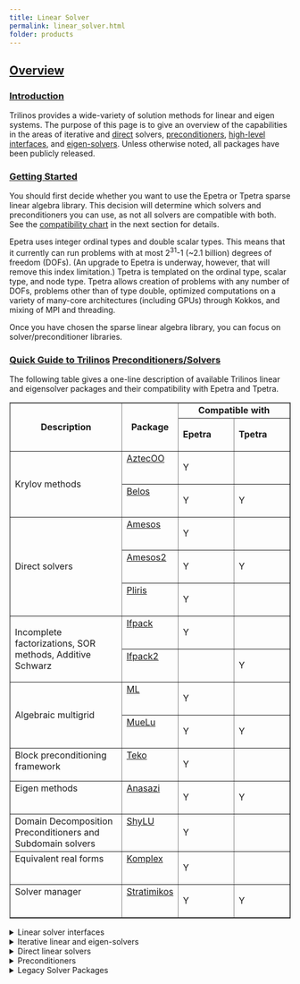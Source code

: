 ```yaml
---
title: Linear Solver
permalink: linear_solver.html
folder: products
---
```


## <span style="text-decoration: underline;">Overview</span>

### <span style="text-decoration: underline;">Introduction</span>

Trilinos provides a wide-variety of solution methods for linear and eigen systems. The purpose of this page is to give an overview of the capabilities in the areas of iterative and [direct](#_Direct_linear_solvers) solvers, [preconditioners](#_Preconditioners), [high-level interfaces](#Stratimikos), and [eigen-solvers](#Anasazi). Unless otherwise noted, all packages have been publicly released.

### <span style="text-decoration: underline;">Getting Started</span>

You should first decide whether you want to use the Epetra or Tpetra sparse linear algebra library. This decision will determine which solvers and preconditioners you can use, as not all solvers are compatible with both. See the [compatibility chart](#_Compatibility_with_Epetra) in the next section for details.

Epetra uses integer ordinal types and double scalar types. This means that it currently can run problems with at most 2<sup>31</sup>-1 (~2.1 billion) degrees of freedom (DOFs). (An upgrade to Epetra is underway, however, that will remove this index limitation.) Tpetra is templated on the ordinal type, scalar type, and node type. Tpetra allows creation of problems with any number of DOFs, problems other than of type double, optimized computations on a variety of many-core architectures (including GPUs) through Kokkos, and mixing of MPI and threading.

Once you have chosen the sparse linear algebra library, you can focus on solver/preconditioner libraries.

### <span style="text-decoration: underline;">Quick Guide to Trilinos</span> <span style="text-decoration: underline;">Preconditioners</span><span style="text-decoration: underline;">/Solvers</span>

The following table gives a one-line description of available Trilinos linear and eigensolver packages and their compatibility with Epetra and Tpetra.

<table border="1" cellspacing="0" cellpadding="0">

<tbody>

<tr>

<td rowspan="2" width="40%"><center> <strong>Description</strong> </center></td>

<td rowspan="2" width="20%"><center> <strong>Package</strong> </center></td>

<td colspan="2" width="40%">

<center><strong>Compatible with</strong></center>

</td>

</tr>

<tr>

<td width="20%">

<strong>Epetra</strong>

</td>

<td width="20%">

<strong>Tpetra</strong>

</td>

</tr>

<tr>

<td rowspan="2" width="261">Krylov methods</td>

<td valign="top" width="99"><a href="#aztecoo-preconditioners-and-krylov-subspace-methods">AztecOO</a></td>

<td width="68">

Y

</td>

<td width="68"></td>

</tr>

<tr>

<td valign="top" width="99"><a href="#belos-classical-and-block-krylov-subspace-methods">Belos</a></td>

<td width="68">

Y

</td>

<td width="68">

Y

</td>

</tr>

<tr>

<td rowspan="3" width="261">Direct solvers</td>

<td valign="top" width="99"><a href="#amesos-direct-sparse-linear-solver-interface">Amesos</a></td>

<td width="68">

Y

</td>

<td width="68"></td>

</tr>

<tr>

<td valign="top" width="99"><a href="#amesos2-direct-sparse-linear-solver-interface">Amesos2</a></td>

<td width="68">

Y

</td>

<td width="68">

Y

</td>

</tr>

<tr>

<td valign="top" width="99"><a href="#pliris-direct-dense-linear-solver">Pliris</a></td>

<td width="68">

Y

</td>

<td width="68"></td>

</tr>

<tr>

<td rowspan="2" width="261">Incomplete factorizations, SOR methods, Additive Schwarz</td>

<td valign="top" width="99"><a href="#ifpack-point-preconditioning-incomplete-factorizations-and-classical-domain-decomposition">Ifpack</a></td>

<td width="68">

Y

</td>

<td width="68"></td>

</tr>

<tr>

<td valign="top" width="99"><a href="#ifpack2-point-preconditioning-incomplete-factorizations">Ifpack2</a></td>

<td width="68"></td>

<td width="68">

Y

</td>

</tr>

<tr>

<td rowspan="2" width="261">Algebraic multigrid</td>

<td valign="top" width="99"><a href="#ml-smoothed-aggregation-algebraic-multigrid">ML</a></td>

<td width="68">

Y

</td>

<td width="68"></td>

</tr>

<tr>

<td valign="top" width="99"><a href="#muelu-multigrid-framework">MueLu</a></td>

<td width="68">

Y

</td>

<td width="68">

Y

</td>

</tr>

<tr>

<td valign="top" width="261">Block preconditioning framework</td>

<td valign="top" width="99"><a href="#teko-block-preconditioning-framework">Teko</a></td>

<td width="68">

Y

</td>

<td width="68"></td>

</tr>

<tr>

<td valign="top" width="261">Eigen methods</td>

<td valign="top" width="99"><a href="#anasazi-parallel-eigen-solvers">Anasazi</a></td>

<td width="68">

Y

</td>

<td width="68">

Y

</td>

</tr>

<tr>

<td valign="top" width="261">Domain Decomposition Preconditioners and Subdomain solvers </td>

<td valign="top" width="99"><a href="#shylu-hybrid-iterativedirect-schur-complement-solver">ShyLU</a></td>

<td width="68">

Y

</td>

<td width="68"></td>

</tr>

<tr>

<td valign="top" width="261">Equivalent real forms</td>

<td valign="top" width="99"><a href="#komplex-complex-valued-system-solver">Komplex</a></td>

<td width="68">

Y

</td>

<td width="68"></td>

</tr>

<tr>

<td valign="top" width="261">Solver manager</td>

<td valign="top" width="99"><a href="#stratimikos-high-level-linear-solver-interface">Stratimikos</a></td>

<td width="68">

Y

</td>

<td width="68">

Y

</td>

</tr>

</tbody>

</table>



<details>
  <summary>  Linear solver interfaces </summary>
  
<p>

  
### **Stratimikos**: High level linear solver interface

Point-of-contact: Roscoe Bartlett (rabartl@sandia.gov)  
[https://trilinos.org/stratimikos](stratimikos.html)

Stratimikos contains a unified set of wrappers to linear solver and preconditioner capabilities in Trilinos. Stratimikos essentially consists of the single class DefaultLinearSolverBuilder. This class takes as input a (nested) parameter list that contains options for the desired solvers and preconditioners.

Stratimikos has adapters for AztecOO, Belos, Amesos, Ifpack, and ML. Stratimikos is compatible with Epetra and Tpetra.

* * *

</p>
  
</details>


<details>
  <summary>  Iterative linear and eigen-solvers</summary>


### **Belos**: Classical and block Krylov subspace methods

Points-of-contact: Heidi Thornquist (hkthorn@sandia.gov) and Jennifer Loe (jloe@sandia.gov)  
[https://trilinos.github.io/belos.html](belos.html)

Belos provides next-generation iterative linear solvers and a powerful linear solver developer framework. This framework includes the following abstract interfaces and implementations:

*   Abstract interfaces to linear algebra using traits mechanisms. This allows the user to leverage any existing investment in their description of matrices and vectors. The provided concrete linear algebra adapters enable Belos to be used anywhere Epetra and Thyra are employed for linear algebra services.

*   Abstract interfaces to orthogonalization; implementations of iterated classical Gram-Schmidt (ICGS), classical Gram-Schmidt with a DGKS correction step, and iterated modified Gram-Schmidt (IMGS) are included.

*   Abstract interfaces to iteration kernels; implementations of conjugate gradient (CG), block CG, block GMRES, pseudo-block GMRES, block flexible GMRES, and GCRO-DR iterations are included.

*   Powerful solver managers are provided for solving a linear system using CG or block CG, GMRES or block GMRES with restarting, pseudo-block GMRES for performing single-vector GMRES simultaneously on multiple right-hand sides, and a single-vector recycled Krylov method (GCRO-DR).

*   Basic linear problem class is provided for the user to define an unpreconditioned or preconditioned (left, right, two-sided) linear system for Belos to solve.

Belos is compatible with Epetra and Tpetra.

### **Anasazi**: parallel eigen-solvers

Point-of-contact: Heidi Thornquist (hkthorn@sandia.gov)  
[https://trilinos.github.io/anasazi.html](anasazi.html)

Anasazi is an extensible and interoperable framework for large-scale eigenvalue algorithms. The motivation for this framework is to provide a generic interface to a collection of algorithms for solving large-scale eigenvalue problems. Anasazi is interoperable because both the matrix and vectors (defining the eigenspace) are considered to be opaque objects—only knowledge of the matrix and vectors via elementary operations is necessary. An implementation of Anasazi is accomplished via the use of interfaces. Current interfaces available include Epetra and so any libraries that understand Epetra matrices and vectors (such as AztecOO) may also be used in conjunction with Anasazi.

One of the goals of Anasazi is to allow the user the flexibility to specify the data representation for the matrix and vectors and so leverage any existing software investment. The algorithms that are currently available through Anasazi are block Krylov-Schur, block Davidson, and locally-optimal block preconditioned conjugate gradient (LOBPCG) method.

Anasazi is compatible with Epetra and Tpetra.

<div>

<div align="center">

* * *

</div>

</div>

</details>




<details>
  <summary>  Direct linear solvers </summary>

### **Amesos2**: direct sparse linear solver interface

Point-of-contact: Siva Rajamanickam (srajama@sandia.gov)  
[https://trilinos.github.io/amesos2.html](amesos2.html)

Amesos2 can be considered a templated version of Amesos that supports a wider variety of scalar and index types. Amesos2 provides two internal serial direct solvers, KLU2 (as of release 11.12) and Basker (as of release 11.14). Users of prior releases will need a third-party direct solver, such as SuperLU.


* * *

</details>


<details>
  <summary>  Preconditioners  </summary>

### **ShyLU**: Hybrid iterative/direct Schur complement solver

Point-of-contact: Siva Rajamanickam (srajama@sandia.gov)

[https://trilinos.github.io/shylu.html](shylu.html)

ShyLU is designed as a set of domain-decomposition solvers that us distributed memory and node-level solvers and kernels that support the distributed memory solvers. The approaches in ShyLU are algebraic and so can be used as a black-box solvers.

The Domain Decomposition methods in ShyLU are a one-level hybrid direct/iterative approach based on Schur complements, two-level balancing domain decomposition method (bddc) and Overlapping Schwarz methods ([FROSch](https://shylu-frosch.github.io)). The node level solvers include sparse LU factorization (basker), sparse Cholesky factorization (Tacho), multithreaded triangular solver (HTS) and a fast iterative ILU algorithm (FastILU).


### **Teko**: Block preconditioning framework

Point-of-contact: Eric Cyr (eccyr@sandia.gov)  
[https://trilinos.github.io/teko.html](teko.html)

Teko is a package for development and implementation of block preconditioners. This includes support for manipulation and setup of block operators. Furthermore tools exist to support decomposition of a fully coupled operator. Additionally, facilities that allow the construction of approximate inverse operators using the full complement of available preconditioners and solvers are available in Teko. Finally, a small number of generic block preconditioners has been implemented in Teko, including block Jacobi, and block Gauss-Seidel. For the Navier-Stokes equation, Teko has implementations of SIMPLE, PCD and LSC.



### **Ifpack2**: Point preconditioning, incomplete factorizations

Points-of-contact: Chris Siefert ([csiefer@sandia.gov](mailto:csiefer@sandia.gov)), Jonathan Hu ([jhu@sandia.gov](mailto:jhu@sandia.gov))

[https://trilinos.github.io/ifpack2.html](ifpack2.html)

Ifpack2 can be considered a templated version of Ifpack. It provides SOR type relaxation methods, incomplete factorizations, and additive Schwarz methods.

Ifpack2 is compatible with Tpetra only.



### **MueLu**: multigrid framework

Points-of-contact: Ray Tuminaro (rstumin@sandia.gov), Jonathan Hu (jhu@sandia.gov), and Chris Siefert([csiefer@sandia.gov](mailto:csiefer@sandia.gov))  
[https://trilinos.github.io/muelu.html](muelu.html)

MueLu provides a framework for parallel multigrid preconditioning methods for large sparse linear systems. MueLu provides algebraic multigrid methods for symmetric and nonsymmetric systems based on smoothed aggregation. It is designed to be extensible and can in principle support other algebraic multigrid (e.g., Ruge-Stueben) and geometric multigrid methods. MueLu does not provide any smoothers itself, but instead relies on other Trilinos packages for these capabilities. MueLu is templated on the ordinal and scalar types, and it can also exploit the hybrid communication benefits of Tpetra and Kokkos.

MueLu is compatible with Epetra and Tpetra.

* * *

</details>


<details>
  <summary>  Legacy Solver Packages </summary>


  ### **AztecOO**: Preconditioners and Krylov subspace methods

Point-of-contact: Mike Heroux (maherou@sandia.gov)  
[https://trilinos.github.io/aztecoo.html](aztecoo.html)

AztecOO includes a number of Krylov iterative methods such as conjugate gradient (CG), generalized minimum residual (GMRES) and stabilized biconjugate gradient (BiCGSTAB) to solve systems of equations. AztecOO may use a variety of internally implemented preconditioners, such as SOR, polynomial, domain decomposition, and incomplete factorization preconditioning, as well as preconditioners provided by other Trilinos packages. AztecOO also fully contains the C-language Aztec linear solver package, so any application that is using Aztec can use the AztecOO library in place of Aztec. Note that only bug fixes are being applied to AztecOO. Active algorithm development is taking place in [Belos](http://trilinos.org/oldsite/CapabilityWebpages/LinearEigenCapabilities/overview.html#Belos).

AztecOO is compatible with Epetra only.

### **ML**: smoothed aggregation algebraic multigrid

Points-of-contact: Ray Tuminaro (rstumin@sandia.gov), Jonathan Hu (jhu@sandia.gov), and Chris Siefert (csiefer@sandia.gov)  
[https://trilinos.github.io/ml.html](ml.html)

ML contains a variety of parallel multigrid schemes for preconditioning or solving large sparse linear systems of equations arising primarily from elliptic PDE discretizations. The main methods in ML are

*   smoothed aggregation algebraic multigrid
*   FAS nonlinear algebraic multigrid
*   two distinct algebraic multigrid methods for the eddy current approximations to Maxwell’s equations
*   a smoothed-aggregation-like method for convection dominated systems
*   matrix-free algebraic multigrid.

Within each of these methods there are several different algorithms to guide the type of coarsening and the inter-grid transfers (including the ability to drop weak coupling within the operator during inter-transfer construction). Additionally, ML can use Zoltan to rebalance coarse grid operators for better parallel performance.

ML provides a variety of smoothers: SOR, polynomial, Ifpack domain decomposition and incomplete factorizations, and Aztec methods. Coarse-grid solvers include the afore-mentioned smoothers, as well as any direct method available through Amesos.

ML can also be used as a framework to generate new multigrid methods. Using ML’s internal aggregation routines and Galerkin products, it is possible to focus on new types of inter-grid transfer operators without having to address the cumbersome aspects of generating an entirely new parallel algebraic multigrid code. We have used this flexibility to produce special multilevel methods using coarse grid finite element functions to serve as inter-grid transfers.

ML is compatible with Epetra only.

### **Amesos**: direct sparse linear solver interface

Point-of-contact: Siva Rajamanickam (srajama@sandia.gov)  
[https://trilinos.github.io/amesos.html](amesos.html)

Amesos is a set of C++ interfaces to serial and parallel sparse direct solvers. Amesos contains two nice sparse solvers: KLU and Paraklete. KLU is serial, while Paraklete (distributed with Trilinos 7.0 or higher) is a parallel solver. Amesos also offers an interface to LAPACK, and several other well-know solvers available on the web.

The main idea of Amesos is to give a high-level view of direct solvers, as composed by four main phases:

1) specification of parameters  
2) initialization of the solver, using matrix sparsity only  
3) computation of the factors  
4) solution of the linear system

Amesos insulates the user from all the low-level details typical of direct solvers, like the matrix format, data distribution for the matrix, the solution and the right-hand side, parameter settings, and so on. Amesos is not based on any matrix format; instead, an matrix interface (specified by using the Epetra_RowMatrix class) is adopted. This facilitates the usage of Amesos classes in any projects whose matrix can be wrapped as an Epetra_RowMatrix.

### **Ifpack**: Point preconditioning, incomplete factorizations, and classical domain decomposition

Points-of-contact: Mike Heroux (maherou@sandia.gov) and Siva Rajamanickam (srajama@sandia.gov)  
[https://trilinos.github.io/ifpack.html](ifpack.html)

Ifpack provides a suite of object-oriented algebraic preconditioners. Ifpack constructors expect an Epetra_RowMatrix object for construction. Ifpack objects interact well with other Trilinos classes. In particular,Ifpack can be used as a preconditioner for AztecOO and smoother in ML.

Ifpack contains one-level domain decomposition preconditioners of overlapping type. Each “subdomain” is defined by the set of rows assigned to a given processors. Several options are available for the local solution, ranging from simple relaxation schemes, to incomplete factorizations, to direct solvers (through the Amesos package).

Ifpack is compatible with Epetra only.
  
### **Pliris**: direct dense linear solver

Point-of-contact: Joe Kotulski (jdkotul@sandia.gov)  
[https://trilinos.github.io/pliris.html](pliris.html)

Pliris is an object-oriented interface to a LU solver for dense matrices on parallel platforms. These matrices are double precision real matrices distributed on a parallel machine.

The matrix is torus-wrap mapped onto the processors(transparent to the user) and uses partial pivoting during the factorization of the matrix. Each processor contains a portion of the matrix and the right hand sides determined by a distribution function to optimally load balance the computation and communication during the factorization of the matrix. The general prescription is that no processor can have no more(or less) than one row or column of the matrix than any other processor. Since the input matrix is not torus-wrapped permutation of the results is performed to “unwrap the results” which is transparent to the user.

  
### **Komplex**: Complex-valued system solver

Points-of-contact: Mike Heroux (maherou@sandia.gov) and David Day (dmday@sandia.gov)  
[https://trilinos.github.io/komplex.html](komplex.html)

KOMPLEX is an add-on module to AZTEC that allows users to solve complex-valued linear systems. KOMPLEX solves a complex-valued linear system Ax=b by solving an equivalent real-valued system of twice the dimension.

<div>

<div align="center">

* * *

</div>

</div>

</details>


